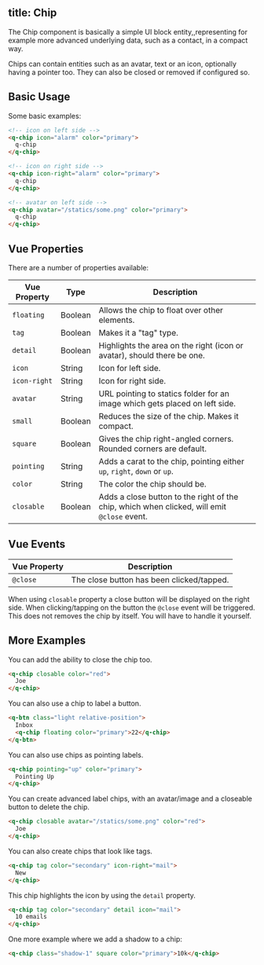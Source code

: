 title: Chip
---

The Chip component is basically a simple UI block entity,,representing for example more advanced underlying data, such as a contact, in a compact way.

Chips can contain entities such as an avatar, text or an icon, optionally having a pointer too. They can also be closed or removed if configured so.
<input type="hidden" data-fullpage-demo="other-components/chip">

## Basic Usage

Some basic examples:

``` html
<!-- icon on left side -->
<q-chip icon="alarm" color="primary">
  q-chip
</q-chip>

<!-- icon on right side -->
<q-chip icon-right="alarm" color="primary">
  q-chip
</q-chip>

<!-- avatar on left side -->
<q-chip avatar="/statics/some.png" color="primary">
  q-chip
</q-chip>
```

## Vue Properties
There are a number of properties available:

| Vue Property | Type | Description |
| --- | --- | --- |
| `floating` | Boolean | Allows the chip to float over other elements. |
| `tag` | Boolean | Makes it a "tag" type. |
| `detail` | Boolean | Highlights the area on the right (icon or avatar), should there be one. |
| `icon` | String | Icon for left side. |
| `icon-right` | String | Icon for right side. |
| `avatar` | String | URL pointing to statics folder for an image which gets placed on left side. |
| `small` | Boolean | Reduces the size of the chip. Makes it compact. |
| `square` | Boolean | Gives the chip right-angled corners. Rounded corners are default. |
| `pointing` | String | Adds a carat to the chip, pointing either `up`, `right`, `down` or `up`.  |
| `color` | String | The color the chip should be. |
| `closable` | Boolean | Adds a close button to the right of the chip, which when clicked, will emit `@close` event. |

## Vue Events
| Vue Property | Description |
| --- | --- |
| `@close` | The close button has been clicked/tapped. |

When using `closable` property a close button will be displayed on the right side. When clicking/tapping on the button the `@close` event will be triggered. This does not removes the chip by itself. You will have to handle it yourself.

## More Examples

You can add the ability to close the chip too.

``` html
<q-chip closable color="red">
  Joe
</q-chip>
```

You can also use a chip to label a button.

```html
<q-btn class="light relative-position">
  Inbox
  <q-chip floating color="primary">22</q-chip>
</q-btn>
```

You can also use chips as pointing labels.

```html
<q-chip pointing="up" color="primary">
  Pointing Up
</q-chip>
```

You can create advanced label chips, with an avatar/image and a closeable button to delete the chip.

```html
<q-chip closable avatar="/statics/some.png" color="red">
  Joe
</q-chip>
```

You can also create chips that look like tags.

```html
<q-chip tag color="secondary" icon-right="mail">
  New
</q-chip>
```

This chip highlights the icon by using the `detail` property.

```html
<q-chip tag color="secondary" detail icon="mail">
  10 emails
</q-chip>
```

One more example where we add a shadow to a chip:

```html
<q-chip class="shadow-1" square color="primary">10k</q-chip>
```
